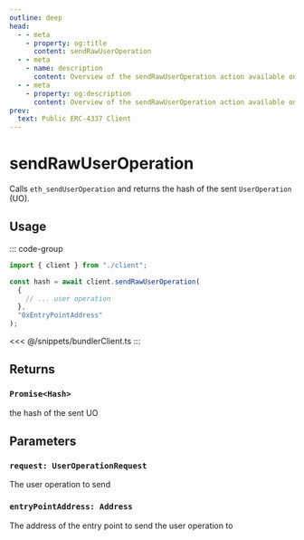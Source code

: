 ```yaml
---
outline: deep
head:
  - - meta
    - property: og:title
      content: sendRawUserOperation
  - - meta
    - name: description
      content: Overview of the sendRawUserOperation action available on the BundlerClient
  - - meta
    - property: og:description
      content: Overview of the sendRawUserOperation action available on the BundlerClient
prev:
  text: Public ERC-4337 Client
---
```


# sendRawUserOperation

Calls `eth_sendUserOperation` and returns the hash of the sent `UserOperation` (UO).

## Usage

::: code-group

```ts [example.ts]
import { client } from "./client";

const hash = await client.sendRawUserOperation(
  {
    // ... user operation
  },
  "0xEntryPointAddress"
);
```

<<< @/snippets/bundlerClient.ts
:::

## Returns

### `Promise<Hash>`

the hash of the sent UO

## Parameters

### `request: UserOperationRequest`

The user operation to send

### `entryPointAddress: Address`

The address of the entry point to send the user operation to
